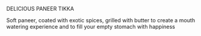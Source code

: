 DELICIOUS PANEER TIKKA 

 Soft paneer, coated with exotic spices, grilled with  butter to create a mouth watering experience and to fill your empty stomach with happiness
